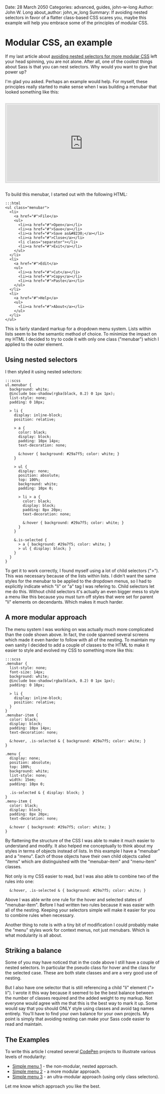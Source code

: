 Date: 28 March 2050
Categories: advanced, guides, john-w-long
Author: John W. Long
about_author: john_w_long
Summary: If avoiding nested selectors in favor of a flatter class-based CSS scares you, maybe this example will help you embrace some of the principles of modular CSS.

# Modular CSS, an example

If my last article about [avoiding nested selectors for more modular CSS](http://thesassway.com/advanced/avoid-nested-selectors-for-more-modular-css) left your head spinning, you are not alone. After all, one of the coolest things about Sass is that you can nest selectors. Why would you want to give that power up?

I'm glad you asked. Perhaps an example would help. For myself, these principles really started to make sense when I was building a menubar that looked something like this:

<div style="border: 4px solid #ddd; padding: 1px; margin: 2em 0"><iframe src="http://s.codepen.io/jlong/fulldetails/GhuKr" id="result" style="width: 100%; height: 250px; border: none"></iframe></div>

To build this menubar, I started out with the following HTML:

    :::html
    <ul class="menubar">
      <li>
        <a href="#">File</a>
        <ul>
          <li><a href="#">Open</a></li>
          <li><a href="#">Save</a></li>
          <li><a href="#">Save as&#8230;</a></li>
          <li><a href="#">Close</a></li>
          <li class="separator"></li>
          <li><a href="#">Exit</a></li>
        </ul>
      </li>
      <li>
        <a href="#">Edit</a>
        <ul>
          <li><a href="#">Cut</a></li>
          <li><a href="#">Copy</a></li>
          <li><a href="#">Paste</a></li>
        </ul>
      </li>
      <li>
        <a href="#">Help</a>
        <ul>
          <li><a href="#">About</a></li>
        </ul>
      </li>
    </ul>

This is fairly standard markup for a dropdown menu system. Lists within lists seem to be the semantic method of choice. To minimize the impact on my HTML I decided to try to code it with only one class ("menubar") which I applied to the outer element.


## Using nested selectors

I then styled it using nested selectors:

    :::scss
    ul.menubar {
      background: white;
      @include box-shadow(rgba(black, 0.2) 0 1px 1px);
      list-style: none;
      padding: 0 10px;
 
      > li {
        display: inline-block;
        position: relative;
 
        > a {
          color: black;
          display: block;
          padding: 10px 14px;
          text-decoration: none;
 
          &:hover { background: #29a7f5; color: white; }
        }
 
        > ul {
          display: none;
          position: absolute;
          top: 100%;
          background: white;
          padding: 10px 0;
 
          > li > a {
            color: black;
            display: block;
            padding: 8px 20px;
            text-decoration: none;
 
            &:hover { background: #29a7f5; color: white; }
          }
        }

        &.is-selected {
          > a { background: #29a7f5; color: white; }
          > ul { display: block; }
        }
      }
    }

To get it to work correctly, I found myself using a lot of child selectors (">"). This was necessary because of the lists within lists. I didn't want the same styles for the menubar to be applied to the dropdown menus, so I had to explicitly indicate which "li" or "a" tag I was refering to. Child selectors let me do this. Without child selectors it's actually an even bigger mess to style a menu like this because you must turn off styles that were set for parent "li" elements on decendants. Which makes it much harder.


## A more modular approach

The menu system I was working on was actually much more complicated than the code shown above. In fact, the code spanned several screens which made it even harder to follow with all of the nesting. To maintain my own sanity I decided to add a couple of classes to the HTML to make it easier to style and evolved my CSS to something more like this:

    :::scss
    .menubar {
      list-style: none;
      font-size: 14px;
      background: white;
      @include box-shadow(rgba(black, 0.2) 0 1px 1px);
      padding: 0 10px;
 
      > li {
        display: inline-block;
        position: relative;
      }
    }
    .menubar-item {
      color: black;
      display: block;
      padding: 10px 14px;
      text-decoration: none;
 
      &:hover, .is-selected & { background: #29a7f5; color: white; }
    }

    .menu {
      display: none;
      position: absolute;
      top: 100%;
      background: white;
      list-style: none;
      width: 15em;
      padding: 10px 0;
 
      .is-selected & { display: block; }
    }
    .menu-item {
      color: black;
      display: block;
      padding: 8px 20px;
      text-decoration: none;
 
      &:hover { background: #29a7f5; color: white; }
    } 

By flattening the structure of the CSS I was able to make it much easier to understand and modify. It also helped me conceptually to think about my styles in terms of objects instead of lists. In this example I have a "menubar" and a "menu". Each of those objects have their own child objects called "items" which are distinguished with the "menubar-item" and "menu-item" classes.

Not only is my CSS easier to read, but I was also able to combine two of the rules into one:

      &:hover, .is-selected & { background: #29a7f5; color: white; }

Above I was able write one rule for the hover and selected states of "menubar-item". Before I had written two rules because it was easier with all of the nesting. Keeping your selectors simple will make it easier for you to combine rules when necessary.

Another thing to note is with a tiny bit of modification I could probably make the "menu" styles work for context menus, not just menubars. Which is what modularity is all about.


## Striking a balance

Some of you may have noticed that in the code above I still have a couple of nested selectors. In particular the pseudo class for hover and the class for the selected case. These are both state classes and are a very good use of nesting.

But I also have one selector that is still referencing a child "li" element ("> li"). I wrote it this way because it seemed to be the best balance between the number of classes required and the added weight to my markup. Not everyone would agree with me that this is the best way to mark it up. Some would say that you should ONLY style using classes and avoid tag names entirely. You'll have to find your own balance for your own projects. My point is simply that avoiding nesting can make your Sass code easier to read and maintain.


## The Examples

To write this article I created several [CodePen](http://codepen.io) projects to illustrate various levels of modularity:

* [Simple menu 1](http://codepen.io/jlong/pen/LlCrx) - the non-modular, nested approach.
* [Simple menu 2](http://codepen.io/jlong/pen/wpbzq) - a more modular approach.
* [Simple menu 3](http://codepen.io/jlong/pen/AmwrK) - an ultra-modular approach (using only class selectors).

Let me know which approach you like the best.
